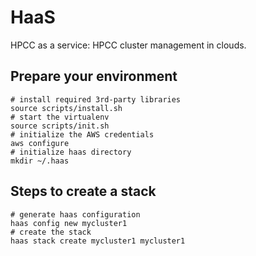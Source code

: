 # HaaS
HPCC as a service: HPCC cluster management in clouds.



## Prepare your environment

```shell
# install required 3rd-party libraries
source scripts/install.sh
# start the virtualenv
source scripts/init.sh
# initialize the AWS credentials
aws configure
# initialize haas directory
mkdir ~/.haas
```



## Steps to create a stack

```shell
# generate haas configuration
haas config new mycluster1
# create the stack
haas stack create mycluster1 mycluster1
```

